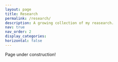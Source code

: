 ```yaml
---
layout: page
title: Research
permalink: /research/
description: A growing collection of my reasearch.
nav: true
nav_order: 2
display_categories:
horizontal: false
---
```


Page under construction!
